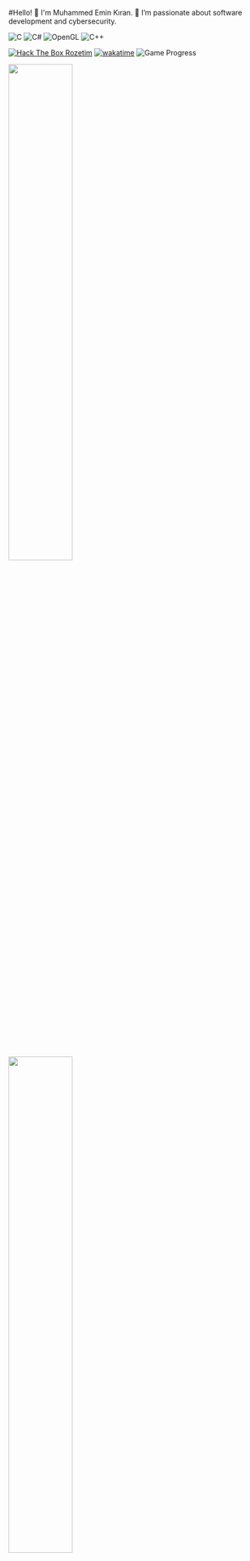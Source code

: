 #Hello! 👋
I'm Muhammed Emin Kıran. 🌟 I’m passionate about software development and cybersecurity.

![C](https://img.shields.io/badge/-C-00599C?style=flat&logo=&logoColor=white)
![C#](https://img.shields.io/badge/-C%23-239120?style=flat&logo=c-sharp&logoColor=white)
![OpenGL](https://img.shields.io/badge/-OpenGL-5586A4?style=flat&logo=opengl&logoColor=white)
![C++](https://img.shields.io/badge/-C%2B%2B-00599C?style=flat&logo=cplusplus&logoColor=white)

[![Hack The Box Rozetim](https://www.hackthebox.eu/badge/image/42767)](https://www.hackthebox.com/home/users/CekF839nZgwGavhQW1yWp0cNrD72ONt8OCP11X4yT1RWubOkfpiLXN7X14MD)
[![wakatime](https://wakatime.com/badge/user/cef45e7a-ee97-4a47-a568-86349b210b0d.svg)](https://wakatime.com/@cef45e7a-ee97-4a47-a568-86349b210b0d)
![Game Progress](https://img.shields.io/badge/%20Level-100-red)

<p align="left">
    <img src="https://github-readme-stats.vercel.app/api?username=888KIRAN&show_icons=true&theme=radical&count_private=true" style="width: 50%; display: inline-block;" />
    <img src="https://github-readme-stats.vercel.app/api/wakatime?username=888KIRAN&apikey=57300a30-0fa7-422f-97ed-fc9abf4e1092&theme=radical" style="width: 50%; display: inline-block;" />
</p>

![Activity Graph](https://github-readme-activity-graph.vercel.app/graph?username=888KIRAN&theme=radical)

<div style="display: flex; align-items: center; justify-content: center; gap: 20px;">
   <img  src="https://wakatime.com/share/@888KIRAN/314aee72-39a1-4948-bc9b-51cbc8d0cd01.svg">
   <img src="https://wakatime.com/share/@888KIRAN/fc5966c6-6c63-47d8-894d-bbe04a14af5c.svg" style="width: 70%;">
   <img src="https://wakatime.com/share/@888KIRAN/82ee4fae-cf5c-4bfa-9005-fbf4bc287f4c.svg" style="width: 70%;">
</div>

